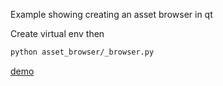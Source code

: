 Example showing creating an asset browser in qt

Create virtual env then 

```bash
python asset_browser/_browser.py
```

[demo](https://imgur.com/a/Y1WetWA)
